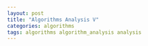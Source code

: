 ```yaml
---
layout: post
title: "Algorithms Analysis V"
categories: algorithms
tags: algorithms algorithm_analysis analysis
---
```




##



